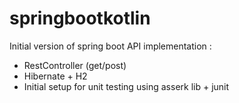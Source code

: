# springbootkotlin

Initial version of spring boot API implementation : 
* RestController (get/post)
* Hibernate  + H2
* Initial setup for unit testing using asserk lib + junit
